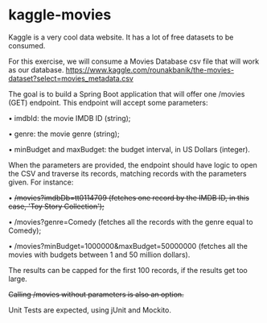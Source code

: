 # kaggle-movies

Kaggle is a very cool data website. It has a lot of free datasets to be consumed.

For this exercise, we will consume a Movies Database csv file that will work as our database. https://www.kaggle.com/rounakbanik/the-movies-dataset?select=movies_metadata.csv

The goal is to build a Spring Boot application that will offer one /movies (GET) endpoint. This endpoint will accept some parameters:

• imdbId: the movie IMDB ID (string);

• genre: the movie genre (string);

• minBudget and maxBudget: the budget interval, in US Dollars (integer).

When the parameters are provided, the endpoint should have logic to open the CSV and traverse its records, matching records with the parameters given. For instance:

• ~~/movies?imdbDb=tt0114709 (fetches one record by the IMDB ID, in this case, 'Toy Story Collection');~~

• /movies?genre=Comedy (fetches all the records with the genre equal to Comedy);

• /movies?minBudget=1000000&maxBudget=50000000 (fetches all the movies with budgets between 1 and 50 million dollars).

The results can be capped for the first 100 records, if the results get too large.

~~Calling /movies without parameters is also an option.~~

Unit Tests are expected, using jUnit and Mockito. 
